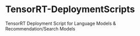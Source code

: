 # TensorRT-DeploymentScripts
TensorRT Deployment Script for Language Models &amp; Recommendation/Search Models
